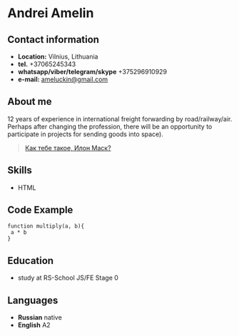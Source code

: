 # Andrei Amelin
## Contact information
* **Location:** Vilnius, Lithuania
* **tel.** +37065245343
* **whatsapp/viber/telegram/skype** +375296910929
* **e-mail:** <ameluckin@gmail.com>

## About me
12 years of experience in international freight forwarding by road/railway/air. Perhaps after changing the profession, there will be an opportunity to participate in projects for sending goods into space).

>[Как тебе такое, Илон Маск?](https://ru.wikipedia.org/wiki/%D0%9A%D0%B0%D0%BA_%D1%82%D0%B5%D0%B1%D0%B5_%D1%82%D0%B0%D0%BA%D0%BE%D0%B5,_%D0%98%D0%BB%D0%BE%D0%BD_%D0%9C%D0%B0%D1%81%D0%BA%3F)

## Skills
* HTML

## Code Example
```
function multiply(a, b){
 a * b
}
```

## Education
* study at RS-School JS/FE Stage 0

## Languages
*   **Russian** native
*   **English** A2